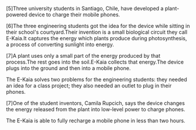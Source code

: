[5]Three university students in Santiago, Chile, have developed a plant-powered device to charge their mobile phones.

[6]The three engineering students got the idea for the device while sitting in their school's courtyard.Their invention is a small biological circuit they call E-Kaia.It captures the energy which plants produce during photosynthesis, a process of converting sunlight into energy.

[7]A plant uses only a small part of the energy produced by that process.The rest goes into the soil.E-Kaia collects that energy.The device plugs into the ground and then into a mobile phone.

The E-Kaia solves two problems for the engineering students: they needed an idea for a class project; they also needed an outlet to plug in their phones.

[7]One of the student inventors, Camila Rupcich, says the device changes the energy released from the plant into low-level power to charge phones.

The E-Kaia is able to fully recharge a mobile phone in less than two hours.
